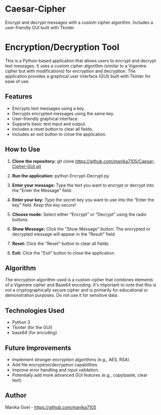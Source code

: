 # Caesar-Cipher
Encrypt and decrypt messages with a custom cipher algorithm. Includes a user-friendly GUI built with Tkinter.

# Encryption/Decryption Tool

This is a Python-based application that allows users to encrypt and decrypt text messages. It uses a custom cipher algorithm (similar to a Vigenère cipher but with modifications) for encryption and decryption. The application provides a graphical user interface (GUI) built with Tkinter for ease of use.

## Features

*   Encrypts text messages using a key.
*   Decrypts encrypted messages using the same key.
*   User-friendly graphical interface.
*   Supports basic text input and output.
*   Includes a reset button to clear all fields.
*   Includes an exit button to close the application.

## How to Use

1.  **Clone the repository:**
    git clone https://github.com/manika7105/Caesar-Cipher-GUI.git

2.  **Run the application:**
    python Encrypt-Decrypt.py

3.  **Enter your message:** Type the text you want to encrypt or decrypt into the "Enter the Message" field.

4.  **Enter your key:** Type the secret key you want to use into the "Enter the key" field.  *Keep this key secure!*

5.  **Choose mode:** Select either "Encrypt" or "Decrypt" using the radio buttons.

6.  **Show Message:** Click the "Show Message" button. The encrypted or decrypted message will appear in the "Result" field.

7.  **Reset:** Click the "Reset" button to clear all fields.

8.  **Exit:** Click the "Exit" button to close the application.

## Algorithm

The encryption algorithm used is a custom cipher that combines elements of a Vigenère cipher and Base64 encoding.  It's important to note that this is *not* a cryptographically secure cipher and is primarily for educational or demonstration purposes.  Do not use it for sensitive data.

## Technologies Used

*   Python 3
*   Tkinter (for the GUI)
*   base64 (for encoding)

## Future Improvements

*   Implement stronger encryption algorithms (e.g., AES, RSA).
*   Add file encryption/decryption capabilities.
*   Improve error handling and input validation.
*   Potentially add more advanced GUI features (e.g., copy/paste, clear text).

## Author

Manika Goel - https://github.com/manika7105
